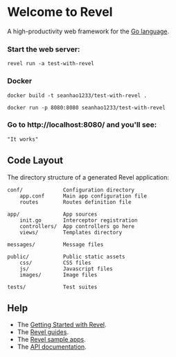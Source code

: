 # Welcome to Revel

A high-productivity web framework for the [Go language](http://www.golang.org/).


### Start the web server:

    revel run -a test-with-revel

### Docker

    docker build -t seanhao1233/test-with-revel .

    docker run -p 8080:8080 seanhao1233/test-with-revel

### Go to http://localhost:8080/ and you'll see:

    "It works"

## Code Layout

The directory structure of a generated Revel application:

    conf/             Configuration directory
        app.conf      Main app configuration file
        routes        Routes definition file

    app/              App sources
        init.go       Interceptor registration
        controllers/  App controllers go here
        views/        Templates directory

    messages/         Message files

    public/           Public static assets
        css/          CSS files
        js/           Javascript files
        images/       Image files

    tests/            Test suites


## Help

* The [Getting Started with Revel](http://revel.github.io/tutorial/gettingstarted.html).
* The [Revel guides](http://revel.github.io/manual/index.html).
* The [Revel sample apps](http://revel.github.io/examples/index.html).
* The [API documentation](https://godoc.org/github.com/revel/revel).


